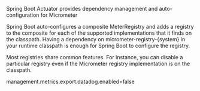 Spring Boot Actuator provides dependency management and auto-configuration for Micrometer

Spring Boot auto-configures a composite MeterRegistry and adds a registry to the composite for each of the supported implementations that it finds on the classpath. Having a dependency on micrometer-registry-{system} in your runtime classpath is enough for Spring Boot to configure the registry.

Most registries share common features. For instance, you can disable a particular registry even if the Micrometer registry implementation is on the classpath.

management.metrics.export.datadog.enabled=false


